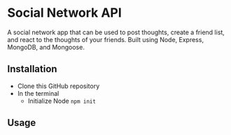 # Social Network API

A social network app that can be used to post thoughts, create a friend list, and react to the thoughts of your friends. Built using Node, Express, MongoDB, and Mongoose.

## Installation
  * Clone this GitHub repository
  * In the terminal 
    * Initialize Node ``` npm init ```

## Usage

